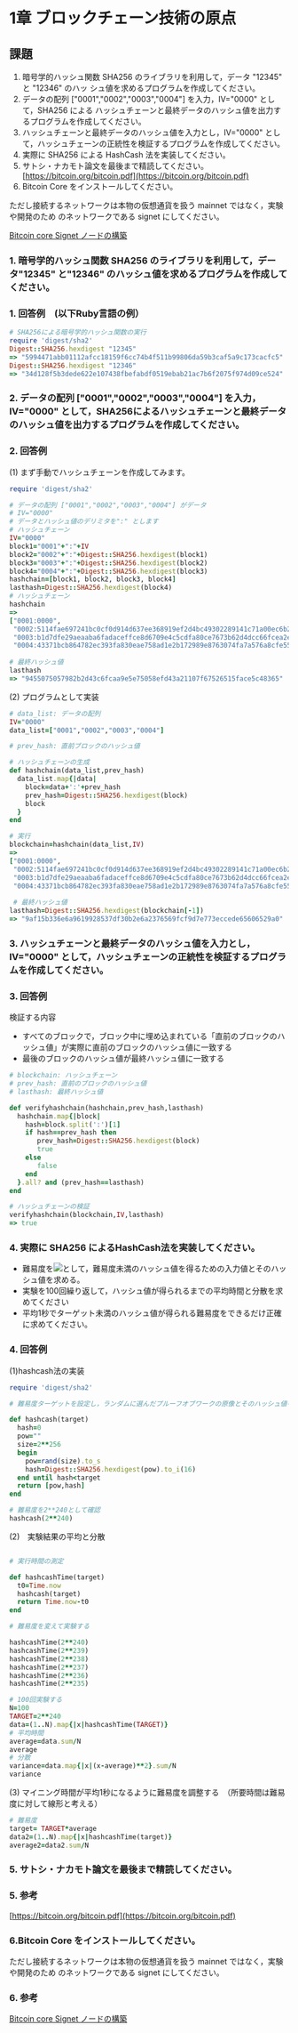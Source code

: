 # 1章 ブロックチェーン技術の原点


## 課題

1. 暗号学的ハッシュ関数 SHA256 のライブラリを利用して，データ "12345" と "12346" のハッ シュ値を求めるプログラムを作成してください。
1. データの配列 ["0001","0002","0003","0004"] を入力，IV="0000" として，SHA256 による ハッシュチェーンと最終データのハッシュ値を出力するプログラムを作成してください。
1. ハッシュチェーンと最終データのハッシュ値を入力とし，IV="0000" として，ハッシュチェーンの正統性を検証するプログラムを作成してください。
1. 実際に SHA256 による HashCash 法を実装してください。
1. サトシ・ナカモト論文を最後まで精読してください。
[https://bitcoin.org/bitcoin.pdf](https://bitcoin.org/bitcoin.pdf)
1. Bitcoin Core をインストールしてください。

ただし接続するネットワークは本物の仮想通貨を扱う mainnet ではなく，実験や開発のため のネットワークである signet にしてください。

[Bitcoin core Signet ノードの構築](https://github.com/ShigeichiroYamasaki/yamalabo/blob/master/bitcoin-core-signet.md)

### 1. 暗号学的ハッシュ関数 SHA256 のライブラリを利用して，データ"12345" と"12346" のハッシュ値を求めるプログラムを作成してください。

### 1. 回答例　(以下Ruby言語の例）


```ruby
# SHA256による暗号学的ハッシュ関数の実行
require 'digest/sha2'
Digest::SHA256.hexdigest "12345"
=> "5994471abb01112afcc18159f6cc74b4f511b99806da59b3caf5a9c173cacfc5"
Digest::SHA256.hexdigest "12346"
=> "34d128f5b3dede622e107438fbefabdf0519ebab21ac7b6f2075f974d09ce524"
```

### 2. データの配列 ["0001","0002","0003","0004"] を入力，IV="0000" として，SHA256によるハッシュチェーンと最終データのハッシュ値を出力するプログラムを作成してください。


### 2. 回答例

(1) まず手動でハッシュチェーンを作成してみます。

```ruby
require 'digest/sha2'

# データの配列 ["0001","0002","0003","0004"] がデータ
# IV="0000" 
# データとハッシュ値のデリミタを":" とします
# ハッシュチェーン
IV="0000"    
block1="0001"+":"+IV
block2="0002"+":"+Digest::SHA256.hexdigest(block1)
block3="0003"+":"+Digest::SHA256.hexdigest(block2)
block4="0004"+":"+Digest::SHA256.hexdigest(block3)
hashchain=[block1, block2, block3, block4]
lasthash=Digest::SHA256.hexdigest(block4)
# ハッシュチェーン
hashchain
=> 
["0001:0000",
 "0002:5114fae697241bc0cf0d914d637ee368919ef2d4bc49302289141c71a00ec6b2",
 "0003:b1d7dfe29aeaaba6fadaceffce8d6709e4c5cdfa80ce7673b62d4dcc66fcea2e",
 "0004:43371bcb864782ec393fa830eae758ad1e2b172989e8763074fa7a576a8cfe55"]
 
# 最終ハッシュ値
lasthash
=> "9455075057982b2d43c6fcaa9e5e75058efd43a21107f67526515face5c48365"
```

(2) プログラムとして実装

```ruby
# data_list: データの配列
IV="0000"    
data_list=["0001","0002","0003","0004"]

# prev_hash: 直前ブロックのハッシュ値

# ハッシュチェーンの生成
def hashchain(data_list,prev_hash)
  data_list.map{|data|
    block=data+':'+prev_hash
    prev_hash=Digest::SHA256.hexdigest(block)
    block
  }
end

# 実行
blockchain=hashchain(data_list,IV)
=> 
["0001:0000",
 "0002:5114fae697241bc0cf0d914d637ee368919ef2d4bc49302289141c71a00ec6b2",
 "0003:b1d7dfe29aeaaba6fadaceffce8d6709e4c5cdfa80ce7673b62d4dcc66fcea2e",
 "0004:43371bcb864782ec393fa830eae758ad1e2b172989e8763074fa7a576a8cfe55"]
 
 # 最終ハッシュ値
lasthash=Digest::SHA256.hexdigest(blockchain[-1])
=> "9af15b336e6a9619928537df30b2e6a2376569fcf9d7e773eccede65606529a0"
```

### 3. ハッシュチェーンと最終データのハッシュ値を入力とし，IV="0000" として，ハッシュチェーンの正統性を検証するプログラムを作成してください。

### 3. 回答例

検証する内容

* すべてのブロックで，ブロック中に埋め込まれている「直前のブロックのハッシュ値」が実際に直前のブロックのハッシュ値に一致する
* 最後のブロックのハッシュ値が最終ハッシュ値に一致する
 
```ruby
# blockchain: ハッシュチェーン
# prev_hash: 直前のブロックのハッシュ値
# lasthash: 最終ハッシュ値

def verifyhashchain(hashchain,prev_hash,lasthash)
  hashchain.map{|block|
    hash=block.split(':')[1]
    if hash==prev_hash then
       prev_hash=Digest::SHA256.hexdigest(block)
       true
    else
       false
    end
  }.all? and (prev_hash==lasthash)
end

# ハッシュチェーンの検証
verifyhashchain(blockchain,IV,lasthash)
=> true

```

### 4.  実際に SHA256 によるHashCash法を実装してください。

* 難易度を<img src="https://latex.codecogs.com/gif.latex?2^{240}" />として，難易度未満のハッシュ値を得るための入力値とそのハッシュ値を求める。
* 実験を100回繰り返して，ハッシュ値が得られるまでの平均時間と分散を求めてください
* 平均1秒でターゲット未満のハッシュ値が得られる難易度をできるだけ正確に求めてください。

### 4. 回答例

(1)hashcash法の実装

```ruby
require 'digest/sha2'

# 難易度ターゲットを設定し，ランダムに選んだプルーフオブワークの原像とそのハッシュ値を求める

def hashcash(target)
  hash=0
  pow=""
  size=2**256
  begin
    pow=rand(size).to_s
    hash=Digest::SHA256.hexdigest(pow).to_i(16)
  end until hash<target
  return [pow,hash]
end

# 難易度を2**240として確認
hashcash(2**240)

```

(2)　実験結果の平均と分散

```ruby

# 実行時間の測定

def hashcashTime(target)
  t0=Time.now
  hashcash(target)
  return Time.now-t0
end

# 難易度を変えて実験する

hashcashTime(2**240)
hashcashTime(2**239)
hashcashTime(2**238)
hashcashTime(2**237)
hashcashTime(2**236)
hashcashTime(2**235)

# 100回実験する
N=100
TARGET=2**240
data=(1..N).map{|x|hashcashTime(TARGET)}
# 平均時間
average=data.sum/N
average
# 分散
variance=data.map{|x|(x-average)**2}.sum/N
variance

```

(3) マイニング時間が平均1秒になるように難易度を調整する　（所要時間は難易度に対して線形と考える）

```ruby
# 難易度 
target= TARGET*average
data2=(1..N).map{|x|hashcashTime(target)}
average2=data2.sum/N
```

### 5. サトシ・ナカモト論文を最後まで精読してください。

### 5. 参考

[https://bitcoin.org/bitcoin.pdf](https://bitcoin.org/bitcoin.pdf)

### 6.Bitcoin Core をインストールしてください。

ただし接続するネットワークは本物の仮想通貨を扱う mainnet ではなく，実験や開発のため のネットワークである signet にしてください。


### 6. 参考

[Bitcoin core Signet ノードの構築](https://github.com/ShigeichiroYamasaki/yamalabo/blob/master/bitcoin-core-signet.md)

